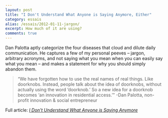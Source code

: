 ```yaml
---
layout: post
title: "I Don't Understand What Anyone is Saying Anymore, Either"
category: essais
alias: /essais/2012-01-11-jargon/
excerpt: How much of it are using?
comments: true
---
```


Dan Palotta aptly categorize the four diseases that cloud and dilute daily communication. He captures a few of my personal peeves – jargon, arbitrary acronyms, and not saying what you mean when you can easily say what you mean – and makes a statement for why you should simply abandon them.  

>“We have forgotten how to use the real names of real things. Like doorknobs. Instead, people talk about the idea of doorknobs, without actually using the word ‘doorknob.’ So a new idea for a doorknob becomes ‘an innovation in residential access.’”  -Dan Palotta, non-profit innovation & social entrepreneur  

Full article: [_I Don't Understand What Anyone is Saying Anymore_](http://blogs.hbr.org/pallotta/2011/12/i-dont-understand-what-anyone.html)

<a href="https://plus.google.com/+VincentBarr0?rel=author"></a>